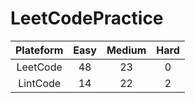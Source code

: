 # LeetCodePractice

| Plateform | Easy | Medium | Hard |
| :---: | :---: | :---: | :---: |
| LeetCode | 48 | 23 | 0 |
| LintCode | 14 | 22 | 2 |
